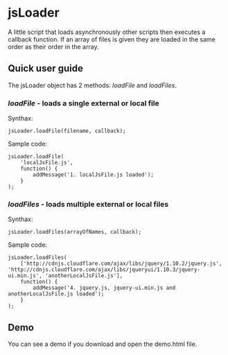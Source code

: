 jsLoader
===

A little script that loads asynchronously other scripts then executes a callback function. If an array of files is given they are loaded in the same order as their order in the array.

Quick user guide
---

The jsLoader object has 2 methods: *loadFile* and *loadFiles*.

### *loadFile* - loads a single external or local file ###

Synthax: 
~~~
jsLoader.loadFile(filename, callback);
~~~


Sample code:

~~~
jsLoader.loadFile(
    'localJsFile.js',
    function() {
        addMessage('1. localJsFile.js loaded');
    }
);
~~~

### *loadFiles* - loads multiple external or local files ###

Synthax: 
~~~
jsLoader.loadFiles(arrayOfNames, callback);
~~~


Sample code:

~~~
jsLoader.loadFiles(
    ['http://cdnjs.cloudflare.com/ajax/libs/jquery/1.10.2/jquery.js', 'http://cdnjs.cloudflare.com/ajax/libs/jqueryui/1.10.3/jquery-ui.min.js', 'anotherLocalJsFile.js'],
    function() {
        addMessage('4. jquery.js, jquery-ui.min.js and anotherLocalJsFile.js loaded');
    }
);
~~~


Demo
---

You can see a demo if you download and open the demo.html file.
